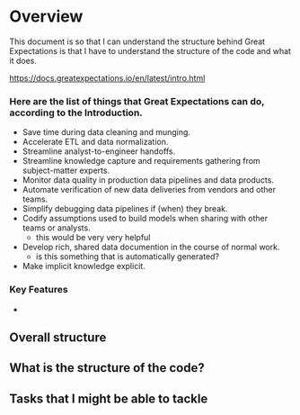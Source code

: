 # Overview

This document is so that I can understand the structure behind Great Expectations is that I have to understand the structure of the code and what it does. 

https://docs.greatexpectations.io/en/latest/intro.html


### Here are the list of things that Great Expectations can do, according to the Introduction.
* Save time during data cleaning and munging.
* Accelerate ETL and data normalization.
* Streamline analyst-to-engineer handoffs.
* Streamline knowledge capture and requirements gathering from subject-matter experts.
* Monitor data quality in production data pipelines and data products.
* Automate verification of new data deliveries from vendors and other teams.
* Simplify debugging data pipelines if (when) they break.
* Codify assumptions used to build models when sharing with other teams or analysts.
    - this would be very very helpful 
* Develop rich, shared data documention in the course of normal work.
    - is this something that is automatically generated? 
* Make implicit knowledge explicit.

### Key Features
* 

## Overall structure

## What is the structure of the code?


## Tasks that I might be able to tackle
